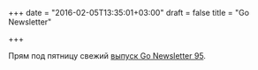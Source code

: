 +++
date = "2016-02-05T13:35:01+03:00"
draft = false
title = "Go Newsletter"

+++

<p>Прям под пятницу свежий <a href="http://golangweekly.com/issues/95">выпуск&nbsp;Go Newsletter 95</a>.</p>

